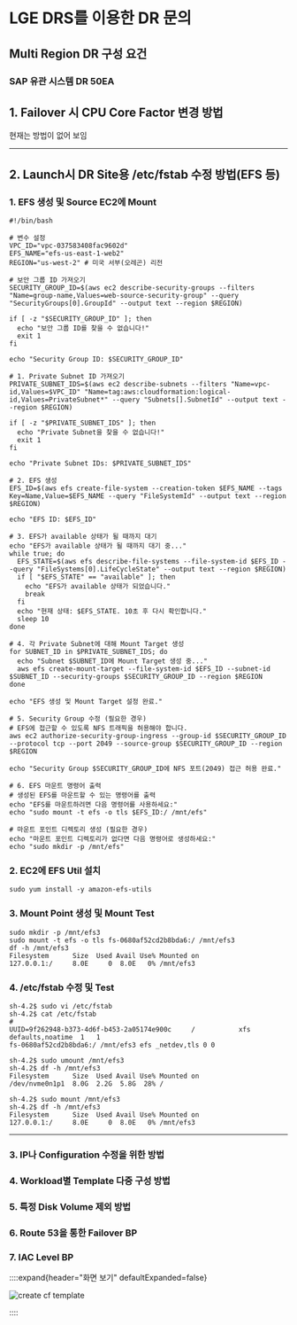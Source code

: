 # LGE DRS를 이용한 DR 문의

## Multi Region DR 구성 요건

### SAP 유관 시스템 DR 50EA



## 1. Failover 시 CPU Core Factor 변경 방법

현재는 방법이 없어 보임

---



## 2. Launch시 DR Site용 /etc/fstab 수정 방법(EFS 등)



### 1. EFS 생성 및 Source EC2에 Mount 

```
#!/bin/bash

# 변수 설정
VPC_ID="vpc-037583408fac9602d"
EFS_NAME="efs-us-east-1-web2"
REGION="us-west-2" # 미국 서부(오레곤) 리전

# 보안 그룹 ID 가져오기
SECURITY_GROUP_ID=$(aws ec2 describe-security-groups --filters "Name=group-name,Values=web-source-security-group" --query "SecurityGroups[0].GroupId" --output text --region $REGION)

if [ -z "$SECURITY_GROUP_ID" ]; then
  echo "보안 그룹 ID를 찾을 수 없습니다!"
  exit 1
fi

echo "Security Group ID: $SECURITY_GROUP_ID"

# 1. Private Subnet ID 가져오기
PRIVATE_SUBNET_IDS=$(aws ec2 describe-subnets --filters "Name=vpc-id,Values=$VPC_ID" "Name=tag:aws:cloudformation:logical-id,Values=PrivateSubnet*" --query "Subnets[].SubnetId" --output text --region $REGION)

if [ -z "$PRIVATE_SUBNET_IDS" ]; then
  echo "Private Subnet을 찾을 수 없습니다!"
  exit 1
fi

echo "Private Subnet IDs: $PRIVATE_SUBNET_IDS"

# 2. EFS 생성
EFS_ID=$(aws efs create-file-system --creation-token $EFS_NAME --tags Key=Name,Value=$EFS_NAME --query "FileSystemId" --output text --region $REGION)

echo "EFS ID: $EFS_ID"

# 3. EFS가 available 상태가 될 때까지 대기
echo "EFS가 available 상태가 될 때까지 대기 중..."
while true; do
  EFS_STATE=$(aws efs describe-file-systems --file-system-id $EFS_ID --query "FileSystems[0].LifeCycleState" --output text --region $REGION)
  if [ "$EFS_STATE" == "available" ]; then
    echo "EFS가 available 상태가 되었습니다."
    break
  fi
  echo "현재 상태: $EFS_STATE. 10초 후 다시 확인합니다."
  sleep 10
done

# 4. 각 Private Subnet에 대해 Mount Target 생성
for SUBNET_ID in $PRIVATE_SUBNET_IDS; do
  echo "Subnet $SUBNET_ID에 Mount Target 생성 중..."
  aws efs create-mount-target --file-system-id $EFS_ID --subnet-id $SUBNET_ID --security-groups $SECURITY_GROUP_ID --region $REGION
done

echo "EFS 생성 및 Mount Target 설정 완료."

# 5. Security Group 수정 (필요한 경우)
# EFS에 접근할 수 있도록 NFS 트래픽을 허용해야 합니다.
aws ec2 authorize-security-group-ingress --group-id $SECURITY_GROUP_ID --protocol tcp --port 2049 --source-group $SECURITY_GROUP_ID --region $REGION

echo "Security Group $SECURITY_GROUP_ID에 NFS 포트(2049) 접근 허용 완료."

# 6. EFS 마운트 명령어 출력
# 생성된 EFS를 마운트할 수 있는 명령어를 출력
echo "EFS를 마운트하려면 다음 명령어를 사용하세요:"
echo "sudo mount -t efs -o tls $EFS_ID:/ /mnt/efs"

# 마운트 포인트 디렉토리 생성 (필요한 경우)
echo "마운트 포인트 디렉토리가 없다면 다음 명령어로 생성하세요:"
echo "sudo mkdir -p /mnt/efs"
```



### 2. EC2에 EFS Util 설치

```
sudo yum install -y amazon-efs-utils
```



### 3. Mount Point 생성 및 Mount Test

```
sudo mkdir -p /mnt/efs3
sudo mount -t efs -o tls fs-0680af52cd2b8bda6:/ /mnt/efs3
df -h /mnt/efs3
Filesystem      Size  Used Avail Use% Mounted on
127.0.0.1:/     8.0E     0  8.0E   0% /mnt/efs3
```



### 4. /etc/fstab 수정 및 Test

```
sh-4.2$ sudo vi /etc/fstab
sh-4.2$ cat /etc/fstab
#
UUID=9f262948-b373-4d6f-b453-2a05174e900c     /           xfs    defaults,noatime  1   1
fs-0680af52cd2b8bda6:/ /mnt/efs3 efs _netdev,tls 0 0

sh-4.2$ sudo umount /mnt/efs3
sh-4.2$ df -h /mnt/efs3
Filesystem      Size  Used Avail Use% Mounted on
/dev/nvme0n1p1  8.0G  2.2G  5.8G  28% /

sh-4.2$ sudo mount /mnt/efs3
sh-4.2$ df -h /mnt/efs3
Filesystem      Size  Used Avail Use% Mounted on
127.0.0.1:/     8.0E     0  8.0E   0% /mnt/efs3
```





---





### 3. IP나 Configuration 수정을 위한 방법



### 4. Workload별 Template 다중 구성 방법



### 5. 특정 Disk Volume 제외 방법



### 6. Route 53을 통한 Failover BP



### 7. IAC Level BP





::::expand{header="화면 보기" defaultExpanded=false}

![create cf template](images/1.png)

::::



